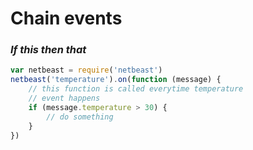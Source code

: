 # Chain events


### _If this then that_

```javascript
var netbeast = require('netbeast')
netbeast('temperature').on(function (message) {
    // this function is called everytime temperature
    // event happens
    if (message.temperature > 30) {
        // do something
    }
})
```
